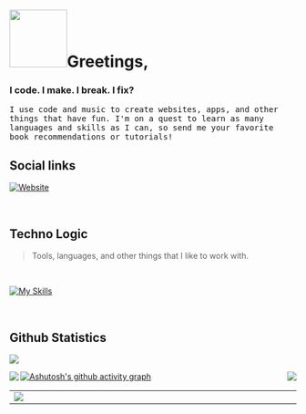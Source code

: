 # <img src="https://res.cloudinary.com/thisisnotanimage/image/upload/v1668512545/Phaedonv_industries_portal/cat-robot_afdchk.gif" width="101">Greetings,


### I code. I make. I break. I fix?

<samp>
    I use code and music to create websites, apps, and other things that have fun. I'm on a quest to learn as many languages and skills as I can, so send me your favorite book recommendations or tutorials!
</samp>

<br>

## Social links

[![Website](https://img.shields.io/badge/portfolio-2CB0BB?style=for-the-badge&logo=netlify&logoColor=white)](https://phaedonv.netlify.app)
<!-- 
<details>
<summary>...</summary>

[![Blog](https://img.shields.io/badge/blog-FFA500?style=for-the-badge&logo=rss&logoColor=white)](#)
[![Twitter](https://img.shields.io/badge/twitter-1DA1F2?style=for-the-badge&logo=twitter&logoColor=white)](#)
[![Linkedin](https://img.shields.io/badge/linkedin-0077B5?style=for-the-badge&logo=linkedin&logoColor=white)](#)
</details>
-->
<br>

## Techno Logic

<!--<h2 align="left" id="macropower-tech">Techno Logic</h2>-->
> Tools, languages, and other things that I like to work with.

<br>

[![My Skills](https://skillicons.dev/icons?i=linux,raspberrypi,git,github,js,react,redux,sass,css,emotion,html,rails,ruby,py,bash,powershell,heroku,netlify,firebase,postgres,sqlite,webpack,vscode,visualstudio,unity,ps,ai,xd,figma,bootstrap&perline=15)](https://skillicons.dev)

<!--
<details>
    <summary>under construction</summary> 
    <table>
  <tr>
    <td align="center" width="96">
      <a href="#">
        <img src="https://raw.githubusercontent.com/phaedonv/README_icons/4d06112f039d3d302017842f696129642a58f6a5/language_and_tools/square/html/html.svg" width="48" height="48" alt="HTML" />
      </a>
      <br>HTML
    </td>
    <td align="center" width="96">
      <a href="#">
        <img src="https://raw.githubusercontent.com/phaedonv/README_icons/4d06112f039d3d302017842f696129642a58f6a5/language_and_tools/square/css/css.svg" width="48" height="48" alt="CSS" />
      </a>
      <br>CSS
    </td>
    <td align="center" width="96">
      <a href="#macropower-tech">
        <img src="./img/go-flat.svg" width="48" height="48" alt="Golang" />
      </a>
      <br>Go
    </td>
    <td align="center" width="96">
      <a href="#macropower-tech">
        <img src="https://jsonnet.org/img/isologo.svg" width="48" height="48" alt="Jsonnet" />
      </a>
      <br>Jsonnet
    </td>
    <td align="center" width="96">
      <a href="#macropower-tech">
        <img src="./img/typescript-original.svg" width="48" height="48" alt="TypeScript" />
      </a>
      <br>TypeScript
    </td>
    <td align="center" width="96">
      <a href="#macropower-tech">
        <img src="./img/javascript-original.svg" width="48" height="48" alt="JavaScript" />
      </a>
      <br>JavaScript
    </td>
    <td align="center" width="96">
      <a href="#macropower-tech" >
        <img src="./img/react-original.svg" width="48" height="48" alt="React" />
      </a>
      <br>React
    </td>
    <td align="center" width="96">
      <a href="#macropower-tech">
        <img src="./img/bootstrap-plain.svg" width="48" height="48" alt="Bootstrap" />
      </a>
      <br>Bootstrap
    </td>
    <td align="center" width="96">
      <a href="#macropower-tech">
        <img src="./img/sass-original.svg" width="48" height="48" alt="Sass" />
      </a>
      <br>Sass
    </td>
  </tr>
  <tr>
    <td align="center" width="96"> 
      <a href="#macropower-tech" >
        <img src="./img/docker-original.svg" width="48" height="48" alt="Docker" />
      </a>
      <br>Docker
    </td>
    <td align="center" width="96">
      <a href="#macropower-tech" >
        <img src="https://raw.githubusercontent.com/cncf/artwork/master/projects/kubernetes/icon/color/kubernetes-icon-color.svg" width="48" height="48" alt="Kubernetes" />
      </a>
      <br>Kubernetes
    </td>
    <td align="center"  width="96">
      <a href="#macropower-tech">
        <img src="./img/debian-original.svg" width="48" height="48" alt="Debian" />
      </a>
      <br>Debian
    </td>
    <td align="center"  width="96">
      <a href="#macropower-tech">
        <img src="./img/redhat-original.svg" width="48" height="48" alt="RHEL" />
      </a>
      <br>RHEL
    </td>
    <td align="center" width="96">
      <a href="#macropower-tech">
        <img src="https://raw.githubusercontent.com/PowerShell/PowerShell/master/assets/ps_black_128.svg" width="48" height="48" alt="Powershell" />
      </a>
      <br>Powershell
    </td>
    <td align="center"  width="96">
      <a href="#macropower-tech">
        <img src="./img/mysql-original.svg" width="48" height="48" alt="MySQL" />
      </a>
      <br>MySQL
    </td>
    <td align="center" width="96">
      <a href="#macropower-tech" >
        <img src="https://raw.githubusercontent.com/grafana/grafana/master/public/img/grafana_icon.svg" width="48" height="48" alt="Grafana" />
      </a>
      <br>Grafana
    </td>
    <td align="center" width="96">
      <a href="#macropower-tech" >
        <img src="https://github.com/cncf/artwork/blob/master/projects/prometheus/icon/color/prometheus-icon-color.svg" width="48" height="48" alt="Prometheus" />
      </a>
      <br>Prometheus
    </td>
    <td align="center" width="96">
      <a href="#macropower-tech" >
        <img src="https://raw.githubusercontent.com/cncf/artwork/master/projects/thanos/icon/color/thanos-icon-color.svg" width="48" height="48" alt="Thanos" />
      </a>
      <br>Thanos
    </td>
  </tr>
</table>
</details>
-->

<br>

## Github Statistics

![](https://komarev.com/ghpvc/?username=phaedonv&color=52B256&label=COFFEES+CONSUMED)

<img align="left" height="" src="https://github-readme-stats.vercel.app/api?username=phaedonv&theme=blueberry&show_icons=true&hide_title=false&hide_border=true&hide_rank=false&include_all_commits=true&count_private=true&line_height=24"><img align="right" height="" src="https://github-readme-stats.vercel.app/api/top-langs/?username=phaedonv&theme=blueberry&&hide_title=false&hide_border=true&layout=compact&langs_count=9">

[![Ashutosh's github activity graph](https://activity-graph.herokuapp.com/graph?username=phaedonv&bg_color=242938&color=2ee8a7&line=4d6290&point=2ee8a7&area=true&hide_border=true)](https://github.com/ashutosh00710/github-readme-activity-graph)


<table width="2000">
<tr>
<td width="2000"><img src="https://github-trophies.vercel.app/?username=phaedonv&rank=SECRET,SSS,SS,S,AAA,AA,A,B,C,UNKNOWN&row=2&column=9&theme=onedark"></td>
</tr>
</table>

<br><br><br><br><br><br><br>
<!--
[![Button Component](https://readme-components.vercel.app/api?component=button&text=portfolio&fill=52B256)](social-links)
-->

<!--
<table width="2000">
    <tr>
        <td width="1000" align="center"><img height="192px" src="https://github-readme-stats.vercel.app/api?username=phaedonv&theme=blueberry&show_icons=true&hide_title=false&hide_border=true&hide_rank=false&include_all_commits=true&count_private=true&line_height=21"></br></td>
        <td width="1000" align="center"><img height="192px" src="https://github-readme-stats.vercel.app/api/top-langs/?username=phaedonv&theme=blueberry&&hide_title=false&hide_border=true&layout=compact&langs_count=9"></br></td>
        </tr>
</table>
-->

<!--
<div align="center">
    <img src="https://github-profile-trophy.vercel.app/?username=phaedonv&theme=juicyfresh&no-bg=true" />
</div><br>

**phaedonv/phaedonv** is a ✨ _special_ ✨ repository because its `README.md` (this file) appears on your GitHub profile.

Here are some ideas to get you started:

- 🔭 I’m currently working on ...
- 🌱 I’m currently learning ...
- 👯 I’m looking to collaborate on ...
- 🤔 I’m looking for help with ...
- 💬 Ask me about ...
- 📫 How to reach me: ...
- 😄 Pronouns: ...
- ⚡ Fun fact: ...

[![Phaedonv's GitHub stats](https://github-readme-stats.vercel.app/api?username=phaedonv)](https://github.com/phaedonv)

-->
